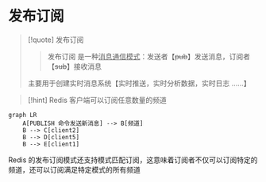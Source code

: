 # 发布订阅
>[!quote] 发布订阅
>>发布订阅 是一种<u>消息通信模式</u>：发送者【~~pub~~】发送消息，订阅者【~~sub~~】接收消息
>
>主要用于创建实时消息系统【实时推送，实时分析数据，实时日志 ……】

>[!hint] Redis 客户端可以订阅任意数量的频道

```mermaid
graph LR
    A[PUBLISH 命令发送新消息] --> B[频道]
    B --> C[client2]
    B --> D[client5]
    B --> E[client1]
```



Redis 的发布订阅模式还支持模式匹配订阅，这意味着订阅者不仅可以订阅特定的频道，还可以订阅满足特定模式的所有频道




















